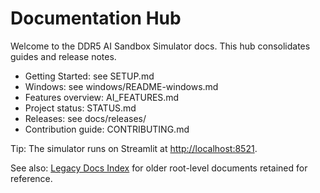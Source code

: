 # Documentation Hub

Welcome to the DDR5 AI Sandbox Simulator docs. This hub consolidates guides and release notes.

- Getting Started: see SETUP.md
- Windows: see windows/README-windows.md
- Features overview: AI_FEATURES.md
- Project status: STATUS.md
- Releases: see docs/releases/
- Contribution guide: CONTRIBUTING.md

Tip: The simulator runs on Streamlit at [http://localhost:8521](http://localhost:8521).

See also: [Legacy Docs Index](./LEGACY.md) for older root-level documents retained for reference.
